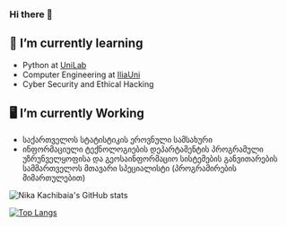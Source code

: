 ### Hi there 👋
## 🌱 I’m currently learning
- Python at [UniLab](https://unilab.iliauni.edu.ge/)
- Computer Engineering at [IliaUni](//iliauni.edu.ge/)
- Cyber Security and Ethical Hacking 

## 🖥️ I’m currently Working
- საქართველოს სტატისტიკის ეროვნული სამსახური
- ინფორმაციული ტექნოლოგიების დეპარტამენტის პროგრამული უზრუნველყოფისა და გეოსაინფორმაციო სისტემების განვითარების სამმართველოს მთავარი სპეციალისტი (პროგრამირების მიმართულებით)
<!-- - 📫 How to reach me:  


-->


![Nika Kachibaia's GitHub stats](https://github-readme-stats.vercel.app/api?username=nikolozi2001&show_icons=true&theme=radical)

[![Top Langs](https://github-readme-stats.vercel.app/api/top-langs/?username=nikolozi2001)](https://github.com/nikolozi2001/github-readme-stats)
